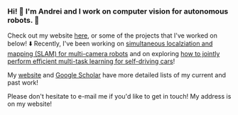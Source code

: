 ### Hi! 👋 I'm Andrei and I work on computer vision for autonomous robots. 🤖

Check out my website [here](andreibarsan.github.io), or some of the projects that I've worked on below! ⬇️
Recently, I've been working on [simultaneous localziation and mapping (SLAM) for multi-camera robots](https://arxiv.org/abs/2101.06562) and on exploring [how to jointly perform efficient multi-task learning for self-driving cars](https://arxiv.org/abs/2101.06720)!

My [website](andreibarsan.github.io) and [Google Scholar](https://scholar.google.com/citations?hl=en&user=nOj2GykAAAAJ) have more detailed lists of my current and past work!

Please don't hesitate to e-mail me if you'd like to get in touch! My address is on my website!

<!--
**AndreiBarsan/andreibarsan** is a ✨ _special_ ✨ repository because its `README.md` (this file) appears on your GitHub profile.

Here are some ideas to get you started:

- 🔭 I’m currently working on ...
- 🌱 I’m currently learning ...
- 👯 I’m looking to collaborate on ...
- 🤔 I’m looking for help with ...
- 💬 Ask me about ...
- 📫 How to reach me: ...
- 😄 Pronouns: ...
- ⚡ Fun fact: ...
-->
